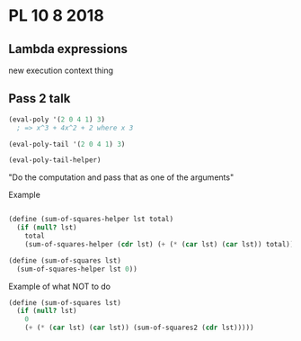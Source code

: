 # PL 10 8 2018

## Lambda expressions

new execution context thing

## Pass 2 talk

```scheme
(eval-poly '(2 0 4 1) 3)
  ; => x^3 + 4x^2 + 2 where x 3

(eval-poly-tail '(2 0 4 1) 3)

(eval-poly-tail-helper)
```

"Do the computation and pass that as one of the arguments"

Example

```scheme

(define (sum-of-squares-helper lst total)
  (if (null? lst)
    total
    (sum-of-squares-helper (cdr lst) (+ (* (car lst) (car lst)) total))))

(define (sum-of-squares lst)
  (sum-of-squares-helper lst 0))
```

Example of what NOT to do

```scheme
(define (sum-of-squares lst)
  (if (null? lst)
    0
    (+ (* (car lst) (car lst)) (sum-of-squares2 (cdr lst)))))
```
